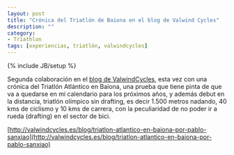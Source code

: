 ```yaml
---
layout: post
title: "Crónica del Triatlón de Baiona en el blog de Valwind Cycles"
description: ""
category:
- Triathlon
tags: [experiencias, triatlón, valwindcycles]
---
```

{% include JB/setup %}

Segunda colaboración en el [blog de ValwindCycles](http://valwindcycles.es/blog), esta vez con una crónica del Triatlón Atlántico en Baiona, una prueba que tiene pinta de que va a quedarse en mi calendario para los próximos años, y además debut en la distancia, triatlón olímpico sin drafting, es decir 1.500 metros nadando, 40 kms de ciclismo y 10 kms de carrera, con la peculiaridad de no poder ir a rueda (drafting) en el sector de bici.

[http://valwindcycles.es/blog/triatlon-atlantico-en-baiona-por-pablo-sanxiao](http://valwindcycles.es/blog/triatlon-atlantico-en-baiona-por-pablo-sanxiao)
